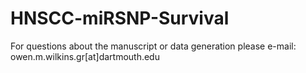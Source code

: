 # HNSCC-miRSNP-Survival




For questions about the manuscript or data generation please e-mail: owen.m.wilkins.gr[at]dartmouth.edu
